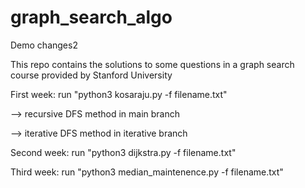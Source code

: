 # graph_search_algo

Demo changes2

This repo contains the solutions to some questions in a graph search course provided by Stanford University

First week: run "python3 kosaraju.py -f filename.txt" 

  --> recursive DFS method in main branch

  --> iterative DFS method in iterative branch


Second week: run "python3 dijkstra.py -f filename.txt"

Third week: run "python3 median_maintenence.py -f filename.txt"
